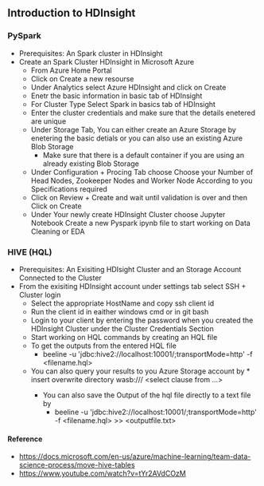 ## Introduction to HDInsight
### PySpark
* Prerequisites: An Spark cluster in HDInsight
* Create an Spark Cluster HDInsight in Microsoft Azure
    * From Azure Home Portal
    * Click on Create a new resourse 
    * Under Analytics select Azure HDInsight and click on Create
    * Enetr the basic information in basic tab of HDInsight
    * For Cluster Type Select Spark in basics tab of HDInsight
    * Enter the cluster credentials and make sure that the details enetered are unique
    * Under Storage Tab, You can either create an Azure Storage by enetering the basic detials or you can also use an existing Azure Blob Storage
        * Make sure that there is a default container if you are using an already existing Blob Storage
    * Under Configuration + Procing Tab choose Choose your Number of Head Nodes, Zookeeper Nodes and Worker Node According to you Specifications required
    * Click on Review + Create and wait until validation is over and then Click on Create
    * Under Your newly create HDInsight Cluster choose Jupyter Notebook Create a new Pyspark ipynb file to start working on Data Cleaning or EDA

### HIVE (HQL)
* Prerequisites: An Exisiting HDIsight Cluster and an Storage Account Connected to the Cluster
* From the exisiting HDInsight account under settings tab select SSH + Cluster login
    * Select the appropriate HostName and copy ssh client id
    * Run the client id in eaither windows cmd or in git bash
    * Login to your client by entering the password when you created the HDInsight Cluster under the Cluster Credentials Section
    * Start working on HQL commands by creating an HQL file
    * To get the outputs from the entered HQL file
        * beeline -u 'jdbc:hive2://localhost:10001/;transportMode=http' -f <filename.hql>
	* You can also query your results to you Azure Storage account by 
            * insert overwrite directory wasb:///<directory within the default container> <select clause from ...>
        * You can also save the Output of the hql file directly to a text file by
            * beeline -u 'jdbc:hive2://localhost:10001/;transportMode=http' -f <filename.hql> >> <outputfile.txt>
 
#### Reference
* https://docs.microsoft.com/en-us/azure/machine-learning/team-data-science-process/move-hive-tables
* https://www.youtube.com/watch?v=tYr2AVdCOzM
